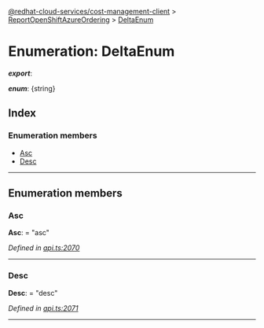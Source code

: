[@redhat-cloud-services/cost-management-client](../README.md) > [ReportOpenShiftAzureOrdering](../modules/reportopenshiftazureordering.md) > [DeltaEnum](../enums/reportopenshiftazureordering.deltaenum.md)

# Enumeration: DeltaEnum

*__export__*: 

*__enum__*: {string}

## Index

### Enumeration members

* [Asc](reportopenshiftazureordering.deltaenum.md#asc)
* [Desc](reportopenshiftazureordering.deltaenum.md#desc)

---

## Enumeration members

<a id="asc"></a>

###  Asc

**Asc**:  = "asc"

*Defined in [api.ts:2070](https://github.com/RedHatInsights/javascript-clients/blob/master/packages/cost-management/api.ts#L2070)*

___
<a id="desc"></a>

###  Desc

**Desc**:  = "desc"

*Defined in [api.ts:2071](https://github.com/RedHatInsights/javascript-clients/blob/master/packages/cost-management/api.ts#L2071)*

___

